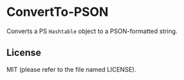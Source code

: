 # ConvertTo-PSON

Converts a PS `Hashtable` object to a PSON-formatted string.


## License

MIT (please refer to the file named LICENSE).
